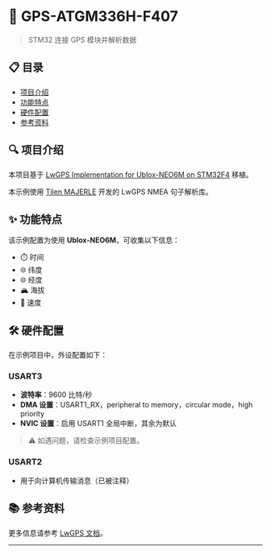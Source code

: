# 📡 GPS-ATGM336H-F407

> STM32 连接 GPS 模块并解析数据

## 📋 目录

- [项目介绍](#项目介绍)
- [功能特点](#功能特点)
- [硬件配置](#硬件配置)
- [参考资料](#参考资料)

## 🔍 项目介绍

本项目基于 [LwGPS Implementation for Ublox-NEO6M on STM32F4](https://github.com/Squieler/NEO6M---LwGPS---STM32-Example) 移植。

本示例使用 [Tilen MAJERLE](https://github.com/MaJerle/lwgps) 开发的 LwGPS NMEA 句子解析库。

## ✨ 功能特点

该示例配置为使用 **Ublox-NEO6M**，可收集以下信息：
- ⏱️ 时间
- 🌐 纬度
- 🌐 经度
- 🏔️ 海拔
- 🚀 速度

## 🛠️ 硬件配置

在示例项目中，外设配置如下：

### USART3
- **波特率**：9600 比特/秒
- **DMA 设置**：USART1_RX，peripheral to memory，circular mode，high priority
- **NVIC 设置**：启用 USART1 全局中断，其余为默认

> ⚠️ 如遇问题，请检查示例项目配置。

### USART2
- 用于向计算机传输消息（已被注释）

## 📚 参考资料

更多信息请参考 [LwGPS 文档](https://docs.majerle.eu/projects/lwgps/en/latest/)。

---
